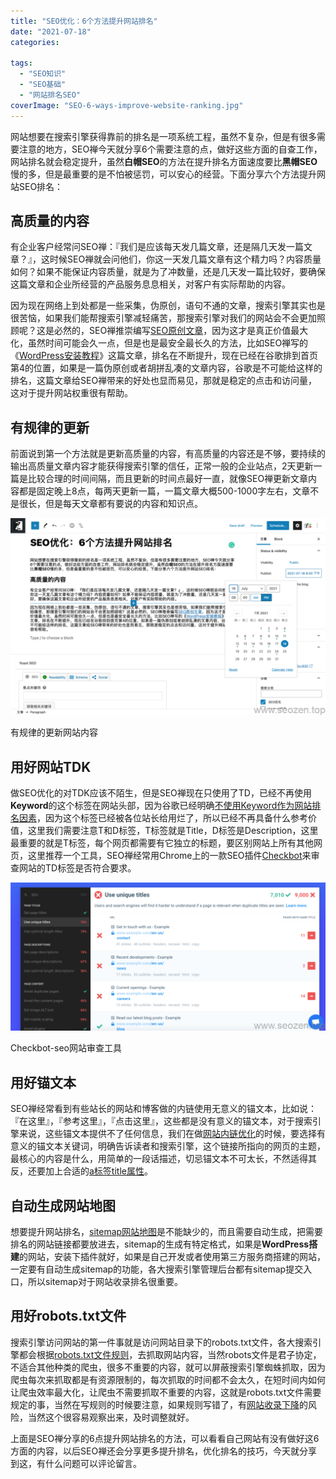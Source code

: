 ```yaml
---
title: "SEO优化：6个方法提升网站排名"
date: "2021-07-18"
categories: 

tags: 
  - "SEO知识"
  - "SEO基础"
  - "网站排名SEO"
coverImage: "SEO-6-ways-improve-website-ranking.jpg"
---
```


网站想要在搜索引擎获得靠前的排名是一项系统工程，虽然不复杂，但是有很多需要注意的地方，SEO禅今天就分享6个需要注意的点，做好这些方面的自查工作，网站排名就会稳定提升，虽然**白帽SEO**的方法在提升排名方面速度要比**黑帽SEO**慢的多，但是最重要的是不怕被惩罚，可以安心的经营。下面分享六个方法提升网站SEO排名：

## 高质量的内容

有企业客户经常问SEO禅：『我们是应该每天发几篇文章，还是隔几天发一篇文章？』，这时候SEO禅就会问他们，你这一天发几篇文章有这个精力吗？内容质量如何？如果不能保证内容质量，就是为了冲数量，还是几天发一篇比较好，要确保这篇文章和企业所经营的产品服务息息相关，对客户有实际帮助的内容。

因为现在网络上到处都是一些采集，伪原创，语句不通的文章，搜索引擎其实也是很苦恼，如果我们能帮搜索引擎减轻痛苦，那搜索引擎对我们的网站会不会更加照顾呢？这是必然的，SEO禅推崇编写[SEO原创文章](https://www.seozen.top/writing-seo-article.html)，因为这才是真正价值最大化，虽然时间可能会久一点，但是也是最安全最长久的方法，比如SEO禅写的《[WordPress安装教程](https://www.seozen.top/wordpress-install-2021.html)》这篇文章，排名在不断提升，现在已经在谷歌排到首页第4的位置，如果是一篇伪原创或者胡拼乱凑的文章内容，谷歌是不可能给这样的排名，这篇文章给SEO禅带来的好处也显而易见，那就是稳定的点击和访问量，这对于提升网站权重很有帮助。

## 有规律的更新

前面说到第一个方法就是更新高质量的内容，有高质量的内容还是不够，要持续的输出高质量文章内容才能获得搜索引擎的信任，正常一般的企业站点，2天更新一篇是比较合理的时间间隔，而且更新的时间点最好一直，就像SEO禅更新文章内容都是固定晚上8点，每两天更新一篇，一篇文章大概500-1000字左右，文章不是很长，但是每天文章都有要说的内容和知识点。

![seo-publish-post-regularly](images/seo-publish-post-regularly-1024x640.png)

有规律的更新网站内容

## 用好网站TDK

做SEO优化的对TDK应该不陌生，但是SEO禅现在只使用了TD，已经不再使用**Keyword**的这个标签在网站头部，因为谷歌已经明确[不使用Keyword作为网站排名因素](https://developers.google.com/search/blog/2009/09/google-does-not-use-keywords-meta-tag)，因为这个标签已经被各位站长给用烂了，所以已经不再具备什么参考价值，这里我们需要注意T和D标签，T标签就是Title，D标签是Description，这里最重要的就是T标签，每个网页都需要有它独立的标题，要区别网站上所有其他网页，这里推荐一个工具，SEO禅经常用Chrome上的一款SEO插件[Checkbot](https://www.checkbot.io/?utm_source=checkbot-extension&utm_medium=extension&utm_content=home-logo)来审查网站的TD标签是否符合要求。

![checkbot-seo-tools](images/checkbot-seo-tools-1024x482.png)

Checkbot-seo网站审查工具

## 用好锚文本

SEO禅经常看到有些站长的网站和博客做的内链使用无意义的锚文本，比如说：『在这里』，『参考这里』，『点击这里』，这些都是没有意义的锚文本，对于搜索引擎来说，这些锚文本提供不了任何信息，我们在做[网站内链优化](https://www.seozen.top/internal-link-build-seo.html)的时候，要选择有意义的锚文本关键词，明确告诉读者和搜索引擎，这个链接所指向的网页的主题，最核心的内容是什么，用简单的一段话描述，切忌锚文本不可太长，不然适得其反，还要加上合适的[a标签title属性](https://www.seozen.top/anchor-tag-title-seo.html)。

## 自动生成网站地图

想要提升网站排名，[sitemap网站地图](https://www.seozen.top/what-sitemap-is.html)是不能缺少的，而且需要自动生成，把需要排名的网站链接都要放进去，sitemap的生成有特定格式，如果是**WordPress搭建**的网站，安装下插件就好，如果是自己开发或者使用第三方服务商搭建的网站，一定要有自动生成sitemap的功能，各大搜索引擎管理后台都有sitemap提交入口，所以sitemap对于网站收录排名很重要。

## 用好robots.txt文件

搜索引擎访问网站的第一件事就是访问网站目录下的robots.txt文件，各大搜索引擎都会根据[robots.txt文件规则](https://www.seozen.top/robots-seo.html)，去抓取网站内容，当然robots文件是君子协定，不适合其他种类的爬虫，很多不重要的内容，就可以屏蔽搜索引擎蜘蛛抓取，因为爬虫每次来抓取都是有资源限制的，每次抓取的时间都不会太久，在短时间内如何让爬虫效率最大化，让爬虫不需要抓取不重要的内容，这就是robots.txt文件需要规定的事，当然在写规则的时候要注意，如果规则写错了，有[网站收录下降](https://www.seozen.top/robots-mislead-seo.html)的风险，当然这个很容易观察出来，及时调整就好。

上面是SEO禅分享的6点提升网站排名的方法，可以看看自己网站有没有做好这6方面的内容，以后SEO禅还会分享更多提升排名，优化排名的技巧，今天就分享到这，有什么问题可以评论留言。
